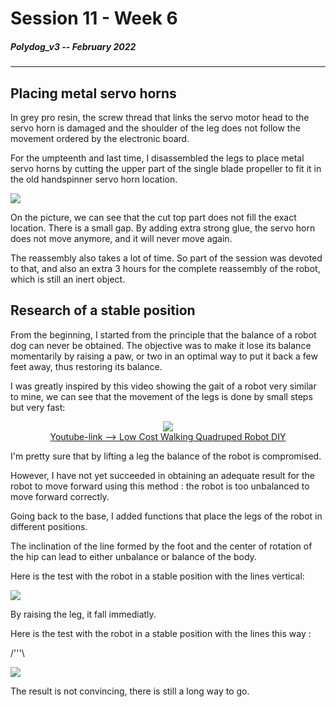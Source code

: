 # Session 11 - Week 6

##### Polydog_v3 -- February 2022

-----

## Placing metal servo horns

In grey pro resin, the screw thread that links the servo motor head to the servo horn is damaged and the shoulder of the leg does not follow the movement ordered by the electronic board.

For the umpteenth and last time, I disassembled the legs to place metal servo horns by cutting the upper part of the single blade propeller to fit it in the old handspinner servo horn location.

![](placing-servo-horn.gif)

On the picture, we can see that the cut top part does not fill the exact location. There is a small gap. By adding extra strong glue, the servo horn does not move anymore, and it will never move again. 

The reassembly also takes a lot of time. So part of the session was devoted to that, and also an extra 3 hours for the complete reassembly of the robot, which is still an inert object.

## Research of a stable position

From the beginning, I started from the principle that the balance of a robot dog can never be obtained. The objective was to make it lose its balance momentarily by raising a paw, or two in an optimal way to put it back a few feet away, thus restoring its balance. 

I was greatly inspired by this video showing the gait of a robot very similar to mine, we can see that the movement of the legs is done by small steps but very fast: 

<figure align="center"><img src="diy-quadruped-robot.png"><figcaption><a href=https://www.youtube.com/watch?v=Y6QYdh4bs70&ab_channel=YunusZenichowski>Youtube-link --> Low Cost Walking Quadruped Robot DIY</a></figcaption></figure>

I'm pretty sure that by lifting a leg the balance of the robot is compromised.

However, I have not yet succeeded in obtaining an adequate result for the robot to move forward using this method : the robot is too unbalanced to move forward correctly. 

Going back to the base, I added functions that place the legs of the robot in different positions.

The inclination of the line formed by the foot and the center of rotation of the hip can lead to either unbalance or balance of the body.

Here is the test with the robot in a stable position with the lines vertical: 

![](the-leg-is-straight.gif)

By raising the leg, it fall immediatly.

Here is the test with the robot in a stable position with the lines this way :

 /'''\

![](the-legs-are-spread-out.gif)

The result is not convincing, there is still a long way to go.

